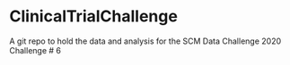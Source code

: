 # ClinicalTrialChallenge
A git repo to hold the data and analysis for the SCM Data Challenge 2020 Challenge # 6
